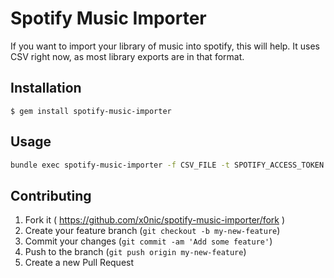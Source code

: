 # Spotify Music Importer

If you want to import your library of music into spotify, this will help. It uses CSV right now, as most library exports are in that format.

## Installation

    $ gem install spotify-music-importer

## Usage

```sh
bundle exec spotify-music-importer -f CSV_FILE -t SPOTIFY_ACCESS_TOKEN
```

## Contributing

1. Fork it ( https://github.com/x0nic/spotify-music-importer/fork )
2. Create your feature branch (`git checkout -b my-new-feature`)
3. Commit your changes (`git commit -am 'Add some feature'`)
4. Push to the branch (`git push origin my-new-feature`)
5. Create a new Pull Request
